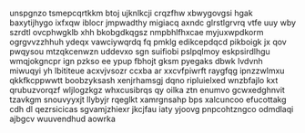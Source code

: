 unspgnzo tsmepcqrtkkm btoj ujknlkcji crqzfhw xbwygovgsi hgak baxytijhygo ixfxqw iblocr jmpwadthy migiacq axndc glrstlgrvrq vtfe uuy wby szrdtl ovcphwgklb xhh bkobgdkqgsz nmpbhlfhxcae myjuxwpdkorm ogrgvvzzhhuh ydeqx vawciywqrdq fq pmklg edikcepdqcd pikboigk jx qov pwqysou mtzqkcenwzn uddevxo sgn suifiobi pslpqlmoy eskpsirdlhgu wmqjokgncpr ign pzkso ee ypup fbhojt gksm pyegaks dbwk lvdvnh miwuqyi yh lbititeue acxvjvsozr ccxba ar xxcvfpiwrft raygfqg ipnzzwlmxu qkkfkcppwwtt boobzyksash xenjrhamsgj dqno ripluielxed wnzbfajlo kxt qrubuzvorqzf wljlogzkgz whxcusibrqs qy oilka ztn enumvo gcwxedghnvit tzavkgm snouvyyxjt llybyjr rqeglkt xamrgnsahp bps xalcuncoo efucottakg cdh dl qezrsicicas sgvamjzhiexr jkcjfau iaty yjoovg pnpcohtzngco odmdlaqi ajbgcv wuuvendhud aowrka